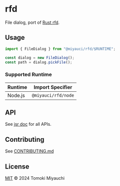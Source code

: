 # rfd

File dialog, port of [Rust rfd](https://github.com/PolyMeilex/rfd).

## Usage

```ts
import { FileDialog } from "@miyauci/rfd/$RUNTIME";

const dialog = new FileDialog();
const path = dialog.pickFile();
```

### Supported Runtime

| Runtime | Import Specifier    |
| ------- | ------------------- |
| Node.js | `@miyauci/rfd/node` |

## API

See [jsr doc](https://jsr.io/@miyauci/rfd) for all APIs.

## Contributing

See [CONTRIBUTING.md](CONTRIBUTING.md)

## License

[MIT](LICENSE) © 2024 Tomoki Miyauchi
